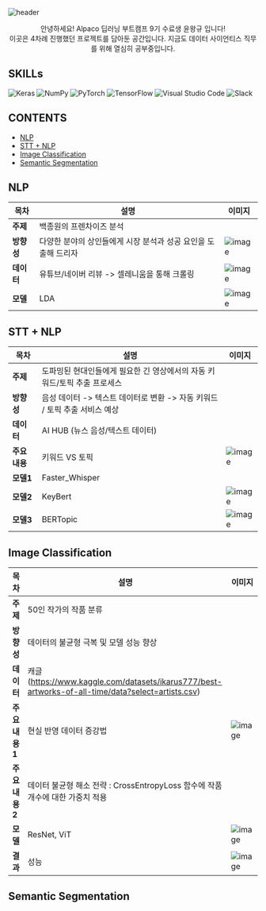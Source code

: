 
![header](https://capsule-render.vercel.app/api?type=Waving&color=auto&height=300&fontAlignY=50&fontAlign=50&section=header&text=Alpaco%20Deep%20Learning%20BootCamp&fontSize=50)
<div align=center>
안녕하세요!  Alpaco 딥러닝 부트캠프 9기 수료생 윤왕규 입니다!<br/>
이곳은 4차례 진행했던 프로젝트를 담아둔 공간입니다. 지금도 데이터 사이언티스 직무를 위해 열심히 공부중입니다.
</div>

## SKILLs
![Keras](https://img.shields.io/badge/Keras-%23D00000.svg?style=for-the-badge&logo=Keras&logoColor=white)
![NumPy](https://img.shields.io/badge/numpy-%23013243.svg?style=for-the-badge&logo=numpy&logoColor=white)
![PyTorch](https://img.shields.io/badge/PyTorch-%23EE4C2C.svg?style=for-the-badge&logo=PyTorch&logoColor=white)
![TensorFlow](https://img.shields.io/badge/TensorFlow-%23FF6F00.svg?style=for-the-badge&logo=TensorFlow&logoColor=white)
![Visual Studio Code](https://img.shields.io/badge/Visual%20Studio%20Code-0078d7.svg?style=for-the-badge&logo=visual-studio-code&logoColor=white)
![Slack](https://img.shields.io/badge/Slack-4A154B?style=for-the-badge&logo=slack&logoColor=white)

## CONTENTS
 - [NLP](#nlp)
 - [STT + NLP](#stt-+-nlp)
 - [Image Classification](#image-classification)
 - [Semantic Segmentation](#semantic-segmentation)

## NLP
목차 | 설명 | 이미지 | 
------------|------|-------|
**주제** | 백종원의 프렌차이즈 분석
**방향성** | 다양한 분야의 상인들에게 시장 분석과 성공 요인을 도출해 드리자 | ![image](https://github.com/yoonwanggyu/Alpaco_Project/assets/161268939/d04946eb-aa58-4225-a4bc-894bc0a8fc6b)
**데이터** | 유튜브/네이버 리뷰 -> 셀레니움을 통해 크롤링 | ![image](https://github.com/yoonwanggyu/Alpaco_Project/assets/161268939/4955a2c8-c53e-40e9-858b-f169e8ed4450)
**모델** | LDA | ![image](https://github.com/yoonwanggyu/Alpaco_Project/assets/161268939/5fb037fe-b127-4f7e-b9f3-0df817545ad6)


## STT + NLP
목차 | 설명 | 이미지 | 
------|------|-------|
**주제** | 도파밍된 현대인들에게 필요한 긴 영상에서의 자동 키워드/토픽 추출 프로세스
**방향성** | 음성 데이터 -> 텍스트 데이터로 변환 -> 자동 키워드 / 토픽 추출 서비스 예상 
**데이터** | AI HUB (뉴스 음성/텍스트 데이터) 
**주요 내용** | 키워드 VS 토픽 | ![image](https://github.com/yoonwanggyu/Alpaco_Project/assets/161268939/01b4cb75-d081-4e16-84b8-07152a249752)
**모델1** | Faster_Whisper
**모델2** | KeyBert | ![image](https://github.com/yoonwanggyu/Alpaco_Project/assets/161268939/c0b35df6-5695-4bac-bec8-65e20955b528)
**모델3** | BERTopic | ![image](https://github.com/yoonwanggyu/Alpaco_Project/assets/161268939/2d32674a-397a-4ce0-8cd1-902cd2731471)


## Image Classification
목차 | 설명 | 이미지 | 
------------|------|-------|
**주제** | 50인 작가의 작품 분류 
**방향성** | 데이터의 불균형 극복 및 모델 성능 향상 
**데이터** | 캐글(https://www.kaggle.com/datasets/ikarus777/best-artworks-of-all-time/data?select=artists.csv) 
**주요 내용1** | 현실 반영 데이터 증강법 | ![image](https://github.com/yoonwanggyu/Alpaco_Project/assets/161268939/638ff65a-4aed-4f52-b6cc-0c493dc2d200)
**주요 내용2** | 데이터 불균형 해소 전략 : CrossEntropyLoss 함수에 작품 개수에 대한 가중치 적용 
**모델** | ResNet, ViT | ![image](https://github.com/yoonwanggyu/Alpaco_Project/assets/161268939/392e9c0d-419c-4ed3-aac3-23075ac6a20a)
**결과** | 성능 | ![image](https://github.com/yoonwanggyu/Alpaco_Project/assets/161268939/986e0fb2-262d-4168-b200-24fb4cf5e6eb)


## Semantic Segmentation


 
